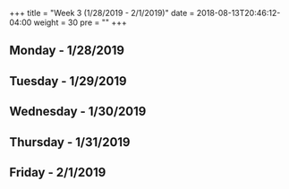 +++
title = "Week 3 (1/28/2019 - 2/1/2019)"
date = 2018-08-13T20:46:12-04:00
weight = 30
pre = "<b></b>"
+++

## Monday - 1/28/2019

## Tuesday - 1/29/2019

## Wednesday - 1/30/2019

## Thursday - 1/31/2019

## Friday - 2/1/2019